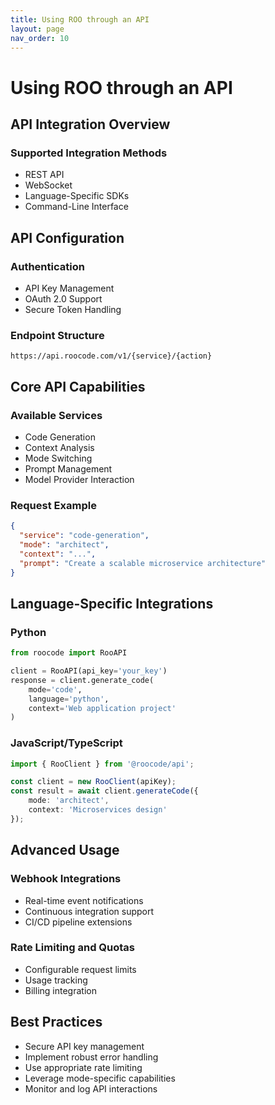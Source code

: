 ```yaml
---
title: Using ROO through an API
layout: page
nav_order: 10
---
```


# Using ROO through an API

## API Integration Overview

### Supported Integration Methods
- REST API
- WebSocket
- Language-Specific SDKs
- Command-Line Interface

## API Configuration

### Authentication
- API Key Management
- OAuth 2.0 Support
- Secure Token Handling

### Endpoint Structure
```
https://api.roocode.com/v1/{service}/{action}
```

## Core API Capabilities

### Available Services
- Code Generation
- Context Analysis
- Mode Switching
- Prompt Management
- Model Provider Interaction

### Request Example
```json
{
  "service": "code-generation",
  "mode": "architect",
  "context": "...",
  "prompt": "Create a scalable microservice architecture"
}
```

## Language-Specific Integrations

### Python
```python
from roocode import RooAPI

client = RooAPI(api_key='your_key')
response = client.generate_code(
    mode='code',
    language='python',
    context='Web application project'
)
```

### JavaScript/TypeScript
```typescript
import { RooClient } from '@roocode/api';

const client = new RooClient(apiKey);
const result = await client.generateCode({
    mode: 'architect',
    context: 'Microservices design'
});
```

## Advanced Usage

### Webhook Integrations
- Real-time event notifications
- Continuous integration support
- CI/CD pipeline extensions

### Rate Limiting and Quotas
- Configurable request limits
- Usage tracking
- Billing integration

## Best Practices
- Secure API key management
- Implement robust error handling
- Use appropriate rate limiting
- Leverage mode-specific capabilities
- Monitor and log API interactions